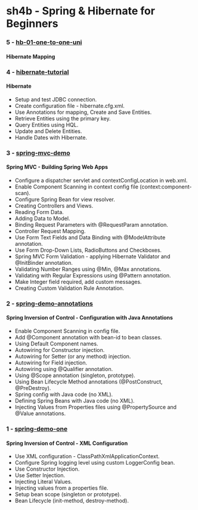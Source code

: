sh4b - Spring & Hibernate for Beginners
=======================================

### 5 - [hb-01-one-to-one-uni](hb01onetooneuni)

#### Hibernate Mapping

### 4 - [hibernate-tutorial](hibernatetutor)

#### Hibernate
* Setup and test JDBC connection.
* Create configuration file - hibernate.cfg.xml.
* Use Annotations for mapping, Create and Save Entities.
* Retrieve Entities using the primary key.
* Query Entities using HQL.
* Update and Delete Entities.
* Handle Dates with Hibernate.

### 3 - [spring-mvc-demo](springmvcdemo)

#### Spring MVC - Building Spring Web Apps
* Configure a dispatcher servlet and contextConfigLocation in web.xml.
* Enable Component Scanning in context config file (context:component-scan).
* Configure Spring Bean for view resolver.
* Creating Controllers and Views.
* Reading Form Data.
* Adding Data to Model.
* Binding Request Parameters with @RequestParam annotation.
* Controller Request Mapping.
* Use Form Text Fields and Data Binding with @ModelAttribute annotation.
* Use Form Drop-Down Lists, RadioButtons and Checkboxes.
* Spring MVC Form Validation - applying Hibernate Validator and @InitBinder annotation.
* Validating Number Ranges using @Min, @Max annotations.
* Validating with Regular Expressions using @Pattern annotation.
* Make Integer field required, add custom messages.
* Creating Custom Validation Rule Annotation.

### 2 - [spring-demo-annotations](springdemoannotations)

#### Spring Inversion of Control - Configuration with Java Annotations
* Enable Component Scanning in config file.
* Add @Component annotation with bean-id to bean classes.
* Using Default Component names.
* Autowiring for Constructor injection.
* Autowiring for Setter (or any method) injection.
* Autowiring for Field injection.
* Autowiring using @Qualifier annotation.
* Using @Scope annotation (singleton, prototype).
* Using Bean Lifecycle Method annotations (@PostConstruct, @PreDestroy).
* Spring config with Java code (no XML).
* Defining Spring Beans with Java code (no XML).
* Injecting Values from Properties files using @PropertySource and @Value annotations.

### 1 - [spring-demo-one](springdemoone)

#### Spring Inversion of Control - XML Configuration
* Use XML configuration - ClassPathXmlApplicationContext.
* Configure Spring logging level using custom LoggerConfig bean.
* Use Constructor Injection.
* Use Setter Injection.
* Injecting Literal Values.
* Injecting values from a properties file.
* Setup bean scope (singleton or prototype).
* Bean Lifecycle (init-method, destroy-method).
